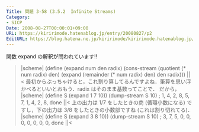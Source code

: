 ```yaml
---
Title: 問題 3-58 (3.5.2  Infinite Streams)
Category:
- SICP
Date: 2008-08-27T00:00:01+09:00
URL: https://kiririmode.hatenablog.jp/entry/20080827/p2
EditURL: https://blog.hatena.ne.jp/kiririmode/kiririmode.hatenablog.jp/atom/entry/8454420450078214283
---
```



関数 expand の解釈が問われています!!
>|scheme|
(define (expand num den radix)
  (cons-stream
   (quotient (* num radix) den)
   (expand (remainder (* num radix) den) den radix)))
||<
最初からぶっちゃけると，これ割り算してるんですよね．筆算を思い浮かべるといいとおもう．radix はそのまま基数ってことで．
だから，
>|scheme|
(define S (expand 1 7 10))
(dump-stream S 10) ; 1, 4, 2, 8, 5, 7, 1, 4, 2, 8, done
||<
上の出力は 1/7 をしたときの商 (循環小数になる) ですし，下の出力は 3/8 をしたときの小数部ですね (これは割り切れてる)．
>|scheme|
(define S (expand 3 8 10))
(dump-stream S 10) ; 3, 7, 5, 0, 0, 0, 0, 0, 0, 0, done
||<
